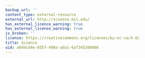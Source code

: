 ```yaml
---
backup_url: ''
content_type: external-resource
external_url: http://science.mit.edu/
has_external_licence_warning: true
has_external_license_warning: true
is_broken: ''
license: https://creativecommons.org/licenses/by-nc-sa/4.0/
title: Science
uid: a0ddcd4e-035f-498a-ada1-6af345208466
---
```

